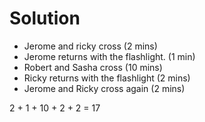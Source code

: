 # Solution

- Jerome and ricky cross (2 mins)
- Jerome returns with the flashlight. (1 min)
- Robert and Sasha cross (10 mins)
- Ricky returns with the flashlight (2 mins)
- Jerome and Ricky cross again (2 mins)

2 + 1 + 10 + 2 + 2 = 17